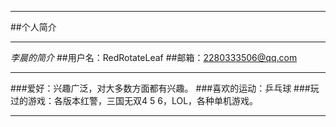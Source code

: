 ************************
##个人简介
************************
*李晨的简介*
##用户名：RedRotateLeaf
##邮箱：2280333506@qq.com
************************
###爱好：兴趣广泛，对大多数方面都有兴趣。
###喜欢的运动：乒乓球
###玩过的游戏：各版本红警，三国无双4 5 6，LOL，各种单机游戏。
************************
